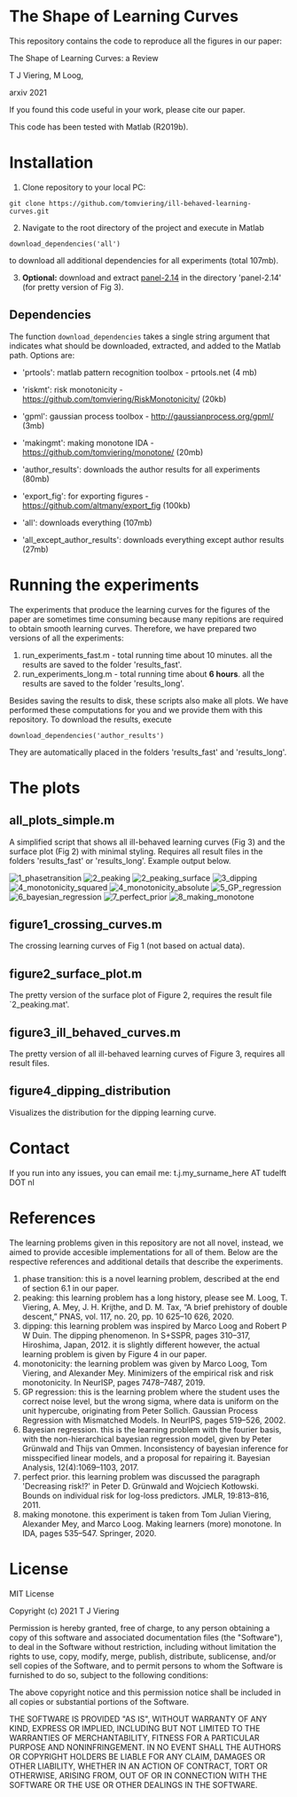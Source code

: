 # The Shape of Learning Curves
This repository contains the code to reproduce all the figures in our paper:

The Shape of Learning Curves: a Review

T J Viering, M Loog, 

arxiv 2021

If you found this code useful in your work, please cite our paper.

This code has been tested with Matlab (R2019b).

# Installation
1. Clone repository to your local PC: 
```
git clone https://github.com/tomviering/ill-behaved-learning-curves.git
```
2. Navigate to the root directory of the project and execute in Matlab
```
download_dependencies('all')
``` 
to download all additional dependencies for all experiments (total 107mb). 

3. **Optional:** download and extract [panel-2.14](https://nl.mathworks.com/matlabcentral/fileexchange/20003-panel) in the directory 'panel-2.14' (for pretty version of Fig 3). 

## Dependencies

The function `download_dependencies` takes a single string argument that indicates what should be downloaded, extracted, and added to the Matlab path. Options are:

- 'prtools': matlab pattern recognition toolbox - prtools.net (4 mb)
- 'riskmt': risk monotonicity  - https://github.com/tomviering/RiskMonotonicity/ (20kb)
- 'gpml': gaussian process toolbox - http://gaussianprocess.org/gpml/ (3mb) 
- 'makingmt': making monotone IDA - https://github.com/tomviering/monotone/ (20mb)
- 'author_results': downloads the author results for all experiments (80mb)
- 'export_fig': for exporting figures - https://github.com/altmany/export_fig (100kb)

- 'all': downloads everything (107mb)
- 'all_except_author_results': downloads everything except author results (27mb)

# Running the experiments

The experiments that produce the learning curves for the figures of the paper 
are sometimes time consuming because many repitions are required to obtain smooth learning curves. 
Therefore, we have prepared two versions of all the experiments:

1. run_experiments_fast.m - total running time about 10 minutes. all the results are saved to the folder 'results_fast'.
2. run_experiments_long.m - total running time about **6 hours**. all the results are saved to the folder 'results_long'.

Besides saving the results to disk, these scripts also make all plots.
We have performed these computations for you and we provide them with this repository. To download the results, execute 
```
download_dependencies('author_results')
```
They are automatically placed in the folders 'results_fast' and 'results_long'. 

# The plots

## all_plots_simple.m 

A simplified script that shows all ill-behaved learning curves (Fig 3) and the surface plot (Fig 2) with minimal styling. Requires all result files in the folders 'results_fast' or 'results_long'. Example output below. 

![1_phasetransition](https://raw.githubusercontent.com/tomviering/ill-behaved-learning-curves/main/figures/1_phasetransition.png)
![2_peaking](https://raw.githubusercontent.com/tomviering/ill-behaved-learning-curves/main/figures/2_peaking.png)
![2_peaking_surface](https://raw.githubusercontent.com/tomviering/ill-behaved-learning-curves/main/figures/2_peaking_surface.png)
![3_dipping](https://raw.githubusercontent.com/tomviering/ill-behaved-learning-curves/main/figures/3_dipping.png)
![4_monotonicity_squared](https://raw.githubusercontent.com/tomviering/ill-behaved-learning-curves/main/figures/4_monotonicity_squared.png)
![4_monotonicity_absolute](https://raw.githubusercontent.com/tomviering/ill-behaved-learning-curves/main/figures/4_monotonicity_absolute.png)
![5_GP_regression](https://raw.githubusercontent.com/tomviering/ill-behaved-learning-curves/main/figures/5_GP_regression.png)
![6_bayesian_regression](https://raw.githubusercontent.com/tomviering/ill-behaved-learning-curves/main/figures/6_bayesian_regression.png)
![7_perfect_prior](https://raw.githubusercontent.com/tomviering/ill-behaved-learning-curves/main/figures/7_perfect_prior.png)
![8_making_monotone](https://raw.githubusercontent.com/tomviering/ill-behaved-learning-curves/main/figures/8_making_monotone.png)

## figure1_crossing_curves.m

The crossing learning curves of Fig 1 (not based on actual data).

## figure2_surface_plot.m 

The pretty version of the surface plot of Figure 2, requires the result file `2_peaking.mat'. 

## figure3_ill_behaved_curves.m 

The pretty version of all ill-behaved learning curves of Figure 3, requires all result files.

## figure4_dipping_distribution 

Visualizes the distribution for the dipping learning curve. 

# Contact

If you run into any issues, you can email me: t.j.my_surname_here AT tudelft DOT nl

# References

The learning problems given in this repository are not all novel, instead, we aimed to provide accesible implementations for all of them. Below are the respective references and additional details that describe the experiments. 

1. phase transition: this is a novel learning problem, described at the end of section 6.1 in our paper.
2. peaking: this learning problem has a long history, please see M. Loog, T. Viering, A. Mey, J. H. Krijthe, and D. M. Tax, “A brief prehistory of double descent,” PNAS, vol. 117, no. 20, pp. 10 625–10 626, 2020. 
3. dipping: this learning problem was inspired by Marco Loog and Robert P W Duin. The dipping phenomenon. In S+SSPR, pages 310–317, Hiroshima, Japan, 2012. it is slightly different however, the actual learning problem is given by Figure 4 in our paper.
4. monotonicity: the learning problem was given by Marco Loog, Tom Viering, and Alexander Mey. Minimizers of the empirical risk and risk monotonicity. In NeurISP, pages 7478–7487, 2019.
5. GP regression: this is the learning problem where the student uses the correct noise level, but the wrong sigma, where data is uniform on the unit hypercube, originating from Peter Sollich. Gaussian Process Regression with Mismatched Models. In NeurIPS, pages 519–526, 2002.
6. Bayesian regression. this is the learning problem with the fourier basis, with the non-hierarchical bayesian regression model, given by Peter Grünwald and Thijs van Ommen. Inconsistency of bayesian inference for misspecified linear models, and a proposal for repairing it. Bayesian Analysis, 12(4):1069–1103, 2017.
7. perfect prior. this learning problem was discussed the paragraph 'Decreasing risk!?' in Peter D. Grünwald and Wojciech Kotłowski. Bounds on individual risk for log-loss predictors. JMLR, 19:813–816, 2011.
8. making monotone. this experiment is taken from Tom Julian Viering, Alexander Mey, and Marco Loog. Making learners (more) monotone. In IDA, pages 535–547. Springer, 2020.

# License

MIT License

Copyright (c) 2021 T J Viering

Permission is hereby granted, free of charge, to any person obtaining a copy
of this software and associated documentation files (the "Software"), to deal
in the Software without restriction, including without limitation the rights
to use, copy, modify, merge, publish, distribute, sublicense, and/or sell
copies of the Software, and to permit persons to whom the Software is
furnished to do so, subject to the following conditions:

The above copyright notice and this permission notice shall be included in all
copies or substantial portions of the Software.

THE SOFTWARE IS PROVIDED "AS IS", WITHOUT WARRANTY OF ANY KIND, EXPRESS OR
IMPLIED, INCLUDING BUT NOT LIMITED TO THE WARRANTIES OF MERCHANTABILITY,
FITNESS FOR A PARTICULAR PURPOSE AND NONINFRINGEMENT. IN NO EVENT SHALL THE
AUTHORS OR COPYRIGHT HOLDERS BE LIABLE FOR ANY CLAIM, DAMAGES OR OTHER
LIABILITY, WHETHER IN AN ACTION OF CONTRACT, TORT OR OTHERWISE, ARISING FROM,
OUT OF OR IN CONNECTION WITH THE SOFTWARE OR THE USE OR OTHER DEALINGS IN THE
SOFTWARE.

